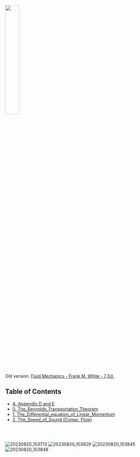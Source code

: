 <p align="left">
<img src="https://github.com/GBlanch/Multivar.-calculus-on-AFM/assets/136500426/cf79c5c1-9de7-4693-85d1-f8eeaa4b5e6e" width="30%" height="30%">

Old version:
[Fluid Mechanics - Frank M. White - 7 Ed.](https://iem.ca/pdf/resources/Fluid%20Mechanics,%207th%20Ed.%20(Mcgraw-Hill%20Series%20in%20Mechanical%20Engineering).pdf)



## Table of Contents 

+ [A. Appendix D and E](https://github.com/GBlanch/Multivar.-calculus-on-AFM/blob/main/A.%20Book/A.%20Appendix%20D%20and%20E/readme_apend.md)
+ [0. The_Reynolds_Transportation_Theorem](https://github.com/GBlanch/Multivar.-calculus-on-AFM/blob/main/A.%20Book/0.%20The_Reynolds_Transportation_Theorem/readme.md)
+ [1. The_Differential_equation_of_Linear_Momentum](https://github.com/GBlanch/Multivar.-calculus-on-AFM/blob/main/A.%20Book/1.%20The_Differential_equation_of_Linear_Momentum/readme.md)
+ [2. The_Speed_of_Sound (Compr. Flow)](https://github.com/GBlanch/Multivar.-calculus-on-AFM/blob/main/A.%20Book/2.%20The_Speed_of_Sound%20(Compr.%20Flow)/readme.md)


&nbsp;    
&nbsp;  


![20230820_103713](https://github.com/GBlanch/Multivar.-calculus-on-AFM/assets/136500426/76f2a42c-55d7-491c-a31d-7a19f88fdeaa)
![20230820_103829](https://github.com/GBlanch/Multivar.-calculus-on-AFM/assets/136500426/965c1a7d-f4b1-4b4b-9389-ecd72a244202)
![20230820_103845](https://github.com/GBlanch/Multivar.-calculus-on-AFM/assets/136500426/3c4244c3-993c-42f8-8aef-8f45059fc506)
![20230820_103848](https://github.com/GBlanch/Multivar.-calculus-on-AFM/assets/136500426/8c7aa959-9c2d-4cdb-a995-5432644f24b8)

